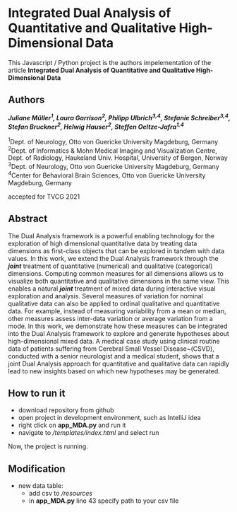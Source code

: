 # Integrated Dual Analysis of Quantitative and Qualitative High-Dimensional Data
This Javascript / Python project is the authors impelementation of the article **Integrated Dual Analysis of Quantitative and Qualitative High-Dimensional Data**

## Authors
***Juliane Müller<sup>1</sup>, Laura Garrison<sup>2</sup>, Philipp Ulbrich<sup>3,4</sup>, Stefanie Schreiber<sup>3,4</sup>, Stefan Bruckner<sup>2</sup>, Helwig Hauser<sup>2</sup>, Steffen Oeltze-Jafra<sup>1,4</sup>***

<sup>1</sup>Dept. of Neurology, Otto von Guericke University Magdeburg, Germany \
<sup>2</sup>Dept. of Informatics \& Mohn Medical Imaging and Visualization Centre, Dept. of Radiology, Haukeland Univ. Hospital, University of Bergen, Norway \
<sup>3</sup>Dept. of Neurology, Otto von Guericke University Magdeburg, Germany\
<sup>4</sup>Center for Behavioral Brain Sciences, Otto von Guericke University Magdeburg, Germany

accepted for TVCG 2021

## Abstract
The Dual Analysis framework is a powerful enabling technology for the exploration of high dimensional quantitative data by treating data dimensions as first-class objects that can be explored in tandem with data values. In this work, we extend the Dual Analysis framework through the ***joint*** treatment of quantitative (numerical) and qualitative (categorical) dimensions. 
Computing common measures for all dimensions allows us to visualize both quantitative and qualitative dimensions in the same view. This enables a natural ***joint*** treatment of mixed data during interactive visual exploration and analysis. Several measures of variation for nominal qualitative data can also be applied to ordinal qualitative and quantitative data. For example, instead of measuring variability from a mean or median, other measures assess inter-data variation or average variation from a mode. In this work, we demonstrate how these measures can be integrated into the Dual Analysis framework to explore and generate hypotheses about high-dimensional mixed data. A medical case study using clinical routine data of patients suffering from Cerebral Small Vessel Disease~(CSVD), conducted with a senior neurologist and a medical student, shows that a joint Dual Analysis approach for quantitative and qualitative data can rapidly lead to new insights based on which new hypotheses may be generated. 

## How to run it
- download repository from github
- open project in development environment, such as IntelliJ idea
- right click on **app_MDA.py** and run it
- navigate to */templates/index.html* and select run

Now, the project is running.


## Modification
- new data table: 
    - add csv to */resources*
    - in **app_MDA.py** line 43 specify path to your csv file
